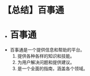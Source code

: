 # 【总结】百事通

-   # 百事通
-   百事通是一个提供信息和帮助的平台。
    1.  提供各种各样的知识和技能。
    2.  为用户解决问题和提供建议。
    3.  是一个全面的指南，涵盖各个领域。